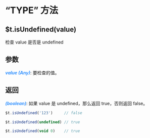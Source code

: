 # “TYPE” 方法

## $t.isUndefined(value)

检查 value 是否是 undefined

## 参数

<i style="color: #3492ff;font-weight: 700;">value (Any)</i>: 要检查的值。

## 返回

<i style="color: #3492ff;font-weight: 700;">(boolean)</i>: 如果 value 是 undefined，那么返回 true，否则返回 false。

```javascript
$t.isUndefined('123')     // false

$t.isUndefined(undefined) // true

$t.isUndefined(void 0)    // true
```
